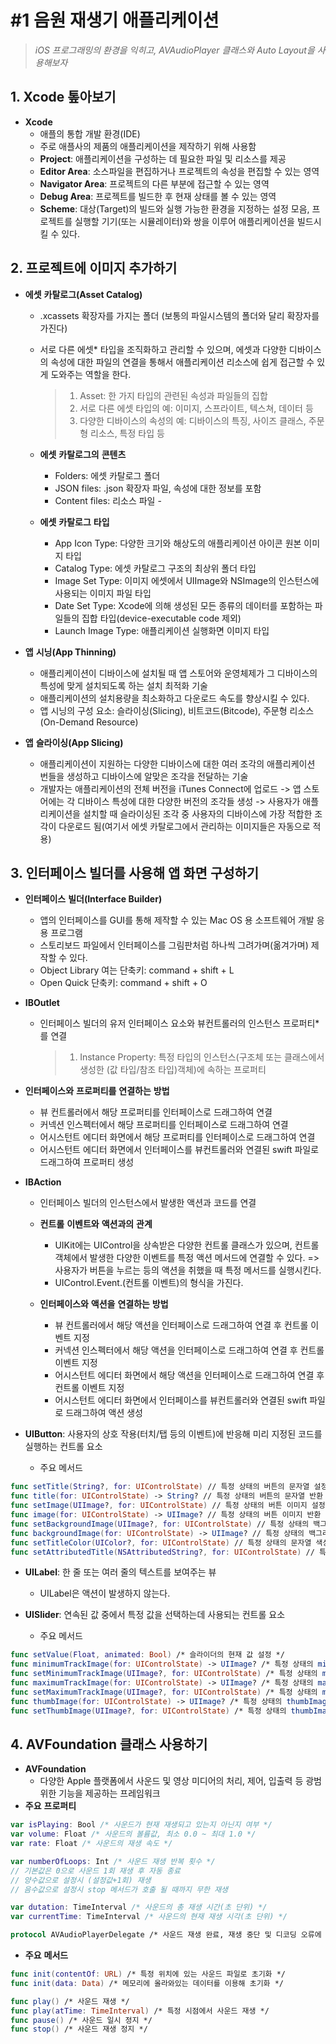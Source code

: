# **#1** **음원** **재생기** **애플리케이션**
> *iOS 프로그래밍의  환경을  익히고, AVAudioPlayer 클래스와 Auto Layout을  사용해보자*  


## 1. **Xcode** **톺아보기**
 - **Xcode**
   -   애플의  통합  개발  환경(IDE)
   -   주로  애플사의  제품의  애플리케이션을  제작하기  위해  사용함
   -   **Project**: 애플리케이션을  구성하는  데  필요한  파일  및  리소스를  제공
   -   **Editor Area**: 소스파일을  편집하거나  프로젝트의  속성을  편집할  수  있는  영역
   -   **Navigator Area**: 프로젝트의  다른  부분에  접근할  수  있는  영역
   -   **Debug Area**: 프로젝트를  빌드한  후  현재  상태를  볼  수  있는  영역
   -   **Scheme**: 대상(Target)의  빌드와  실행  가능한  환경을  지정하는  설정  모음, 프로젝트를  실행할  기기(또는  시뮬레이터)와 쌍을  이루어  애플리케이션을  빌드시킬  수  있다.    
  

## 2. **프로젝트에** **이미지** **추가하기**
 - **에셋**  **카탈로그(Asset Catalog)**  
     -   .xcassets 확장자를  가지는  폴더  (보통의  파일시스템의  폴더와  달리  확장자를  가진다)
     -   서로  다른  에셋* 타입을  조직화하고  관리할  수  있으며, 에셋과  다양한  디바이스의  속성에  대한  파일의  연결을  통해서  애플리케이션  리소스에  쉽게  접근할  수  있게  도와주는  역할을  한다.
			> 1.  Asset: 한  가지  타입의  관련된  속성과  파일들의  집합
			> 2.  서로  다른  에셋  타입의  예: 이미지, 스프라이트, 텍스쳐, 데이터  등
			> 3.  다양한  디바이스의  속성의  예: 디바이스의  특징, 사이즈  클래스, 주문형  리소스, 특정  타입  등

	 - **에셋**  **카탈로그의**  **콘텐츠**  
	    -   Folders: 에셋  카탈로그  폴더
	    -   JSON files: .json 확장자  파일, 속성에  대한  정보를  포함
	    -   Content files: 리소스  파일  -

	 - **에셋**  **카탈로그**  **타입**
	   -   App Icon Type: 다양한  크기와  해상도의  애플리케이션  아이콘  원본  이미지  타입
	   -   Catalog Type: 에셋  카탈로그  구조의  최상위  폴더  타입
	   -   Image Set Type: 이미지  에셋에서 UIImage와 NSImage의  인스턴스에  사용되는  이미지  파일  타입
	   -   Date Set Type: Xcode에  의해  생성된  모든  종류의  데이터를  포함하는  파일들의  집합  타입(device-executable code 제외)
	   -   Launch Image Type: 애플리케이션  실행화면  이미지  타입

 - **앱**  **시닝(App Thinning)**
   -   애플리케이션이  디바이스에  설치될  때  앱  스토어와  운영체제가  그  디바이스의  특성에  맞게  설치되도록  하는  설치  최적화  기술
   -   애플리케이션의  설치용량을  최소화하고  다운로드  속도를  향상시킬  수  있다.
   -   앱  시닝의  구성  요소: 슬라이싱(Slicing), 비트코드(Bitcode), 주문형  리소스(On-Demand Resource)

 - **앱**  **슬라이싱(App Slicing)**
   -   애플리케이션이  지원하는  다양한  디바이스에  대한  여러  조각의  애플리케이션  번들을  생성하고  디바이스에  알맞은  조각을  전달하는  기술
   -   개발자는  애플리케이션의  전체  버전을 iTunes Connect에  업로드 -> 앱  스토어에는  각  디바이스  특성에  대한  다양한  버전의  조각들  생성 -> 사용자가  애플리케이션을  설치할  때  슬라이싱된  조각  중 사용자의  디바이스에  가장  적합한  조각이  다운로드  됨(여기서  에셋  카탈로그에서  관리하는  이미지들은  자동으로 적용)


## 3. **인터페이스** **빌더를** **사용해** **앱** **화면** **구성하기**
 - **인터페이스**  **빌더(Interface Builder)**
      -   앱의  인터페이스를 GUI를  통해  제작할  수  있는 Mac OS 용  소프트웨어  개발  응용  프로그램
      -   스토리보드  파일에서  인터페이스를  그림판처럼  하나씩  그려가며(옮겨가며) 제작할  수  있다.
      -   Object Library 여는  단축키: command + shift + L
      -   Open Quick 단축키: command + shift + O

 - **IBOutlet**
	-   인터페이스  빌더의  유저  인터페이스  요소와  뷰컨트롤러의  인스턴스  프로퍼티*를  연결
		> 1. Instance Property: 특정  타입의  인스턴스(구조체  또는  클래스에서  생성한 (값  타입/참조 타입)객체)에 속하는  프로퍼티

  - **인터페이스와**  **프로퍼티를**  **연결하는**  **방법**
	   -   뷰  컨트롤러에서  해당  프로퍼티를  인터페이스로  드래그하여  연결
	   -   커넥션  인스펙터에서  해당  프로퍼티를  인터페이스로  드래그하여  연결
	   -   어시스턴트  에디터  화면에서  해당  프로퍼티를  인터페이스로  드래그하여  연결
	   -   어시스턴트  에디터  화면에서  인터페이스를  뷰컨트롤러와  연결된 swift 파일로  드래그하여  프로퍼티  생성

 - **IBAction**  
	 -   인터페이스  빌더의  인스턴스에서  발생한  액션과  코드를  연결  

	 - **컨트롤**  **이벤트와**  **액션과의**  **관계**    
	     -   UIKit에는 UIControl을  상속받은  다양한  컨트롤  클래스가  있으며, 컨트롤  객체에서  발생한  다양한  이벤트를  특정  액션  메서드에  연결할  수  있다. => 사용자가  버튼을  누르는  등의  액션을  취했을 
   때  특정  메서드를  실행시킨다.
	     -   UIControl.Event.(컨트롤  이벤트)의  형식을  가진다.

	  -   **인터페이스와**  **액션을**  **연결하는**  **방법**
		   -   뷰  컨트롤러에서  해당  액션을  인터페이스로  드래그하여  연결  후  컨트롤  이벤트  지정
		   -   커넥션  인스펙터에서  해당  액션을  인터페이스로  드래그하여  연결  후  컨트롤  이벤트  지정
		   -   어시스턴트  에디터  화면에서  해당  액션을  인터페이스로  드래그하여  연결  후  컨트롤  이벤트  지정
		   -   어시스턴트  에디터  화면에서  인터페이스를  뷰컨트롤러와  연결된 swift 파일로  드래그하여  액션  생성


  -   **UIButton**: 사용자의  상호  작용(터치/탭  등의  이벤트)에  반응해  미리  지정된  코드를  실행하는  컨트롤  요소
		-   주요  메서드
```swift
func setTitle(String?, for: UIControlState) // 특정 상태의 버튼의 문자열 설정
func title(for: UIControlState) -> String? // 특정 상태의 버튼의 문자열 반환
func setImage(UIImage?, for: UIControlState) // 특정 상태의 버튼 이미지 설정
func image(for: UIControlState) -> UIImage? // 특정 상태의 버튼 이미지 반환
func setBackgroundImage(UIImage?, for: UIControlState) // 특정 상태의 백그라운드 이미지 설정
func backgroundImage(for: UIControlState) -> UIImage? // 특정 상태의 백그라운드 이미지 반환
func setTitleColor(UIColor?, for: UIControlState) // 특정 상태의 문자열 색상 설정
func setAttributedTitle(NSAttributedString?, for: UIControlState) // 특정 상태의 attributed 문자열 설정 
```
   -   **UILabel**: 한  줄  또는  여러  줄의  텍스트를  보여주는  뷰
	    -   UILabel은  액션이  발생하지  않는다.

   -   **UISlider**: 연속된  값  중에서  특정  값을  선택하는데  사용되는  컨트롤  요소
	    -   주요  메서드
```swift
func setValue(Float, animated: Bool) /* 슬라이더의 현재 값 설정 */
func minimumTrackImage(for: UIControlState) -> UIImage? /* 특정 상태의 minimumTrackImage 반환 */
func setMinimumTrackImage(UIImage?, for: UIControlState) /* 특정 상태의 minimumTrackImage 설정 */
func maximumTrackImage(for: UIControlState) -> UIImage? /* 특정 상태의 maximumTrackImage 반환 */
func setMaximumTrackImage(UIImage?, for: UIControlState) /* 특정 상태의 minimumTrackImage 설정 */
func thumbImage(for: UIControlState) -> UIImage? /* 특정 상태의 thumbImage 반환 */
func setThumbImage(UIImage?, for: UIControlState) /* 특정 상태의 thumbImage 설정 */
```


## 4. **AVFoundation** **클래스** **사용하기**
-   **AVFoundation**
	-   다양한 Apple 플랫폼에서  사운드  및  영상  미디어의  처리, 제어, 입출력  등  광범위한  기능을  제공하는  프레임워크
   -   **주요**  **프로퍼티**
```swift
var isPlaying: Bool /* 사운드가 현재 재생되고 있는지 아닌지 여부 */
var volume: Float /* 사운드의 볼륨값, 최소 0.0 ~ 최대 1.0 */
var rate: Float /* 사운드의 재생 속도 */

var numberOfLoops: Int /* 사운드 재생 반복 횟수 */
// 기본값은 0으로 사운드 1회 재생 후 자동 종료
// 양수값으로 설정시 (설정값+1회) 재생
// 음수값으로 설정시 stop 메서드가 호출 될 때까지 무한 재생

var dutation: TimeInterval /* 사운드의 총 재생 시간(초 단위) */
var currentTime: TimeInterval /* 사운드의 현재 재생 시각(초 단위) */

protocol AVAudioPlayerDelegate /* 사운드 재생 완료, 재생 중단 및 디코딩 오류에 응답할 수 있는 프로토콜 */
```

   - **주요**  **메서드**
```swift
func init(contentOf: URL) /* 특정 위치에 있는 사운드 파일로 초기화 */
func init(data: Data) /* 메모리에 올라와있는 데이터를 이용해 초기화 */

func play() /* 사운드 재생 */
func play(atTime: TimeInterval) /* 특정 시점에서 사운드 재생 */
func pause() /* 사운드 일시 정지 */
func stop() /* 사운드 재생 정지 */
```
